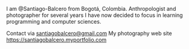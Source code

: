 I am @Santiago-Balcero from Bogotá, Colombia. Anthropologist and photographer for several years I have now decided to focus in learning programming and computer sciences.

Contact via santiagobalcero@gmail.com
My photography web site https://santiagobalcero.myportfolio.com

<!---
Santiago-Balcero/Santiago-Balcero is a ✨ special ✨ repository because its `README.md` (this file) appears on your GitHub profile.
You can click the Preview link to take a look at your changes.
--->
